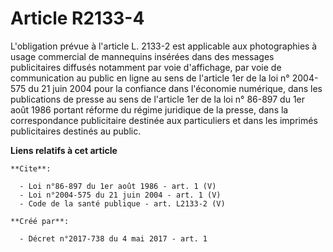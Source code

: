 # Article R2133-4

L'obligation prévue à l'article L. 2133-2 est applicable aux photographies à usage commercial de mannequins insérées dans des
messages publicitaires diffusés notamment par voie d'affichage, par voie de communication au public en ligne au sens de
l'article 1er de la loi n° 2004-575 du 21 juin 2004 pour la confiance dans l'économie numérique, dans les publications de
presse au sens de l'article 1er de la loi n° 86-897 du 1er août 1986 portant réforme du régime juridique de la presse, dans
la correspondance publicitaire destinée aux particuliers et dans les imprimés publicitaires destinés au public.

**Liens relatifs à cet article**

	**Cite**:

	  - Loi n°86-897 du 1er août 1986 - art. 1 (V)
	  - Loi n°2004-575 du 21 juin 2004 - art. 1 (V)
	  - Code de la santé publique - art. L2133-2 (V)

	**Créé par**:

	  - Décret n°2017-738 du 4 mai 2017 - art. 1
